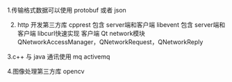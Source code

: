 1.传输格式数据可以使用 
protobuf 或者 json

2. http 开发第三方库
cpprest 包含 server端和客户端
libevent 包含 server端和客户端
libcurl快速实现 客户端
Qt network模块QNetworkAccessManager，QNetworkRequest，QNetworkReply

3.c++ 与 java 通讯使用 mq
activemq

4.图像处理第三方库
opencv
